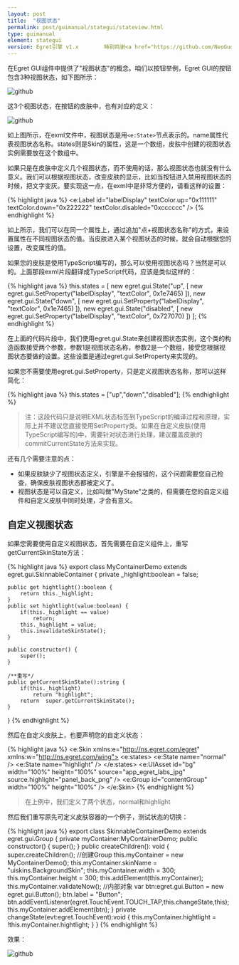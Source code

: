 ```yaml
---
layout: post
title:  "视图状态"
permalink: post/guimanual/stategui/stateview.html
type: guimanual
element: stategui
version: Egret引擎 v1.x        特别鸣谢<a href="https://github.com/NeoGuo/" target="_blank">郭少瑞</a>同学撰写此文档
---
```


在Egret GUI组件中提供了"视图状态"的概念。咱们以按钮举例，Egret GUI的按钮包含3种视图状态，如下图所示：

![github]({{site.baseurl}}/assets/img/state1.png "Egret")

这3个视图状态，在按钮的皮肤中，也有对应的定义：

![github]({{site.baseurl}}/assets/img/state2.png "Egret")

如上图所示，在exml文件中，视图状态是用`<e:State>`节点表示的。name属性代表视图状态名称。states则是Skin的属性，这是一个数组，皮肤中创建的视图状态实例需要放在这个数组中。

如果只是在皮肤中定义几个视图状态，而不使用的话，那么视图状态也就没有什么意义。我们可以根据视图状态，改变皮肤的显示，比如当按钮进入禁用视图状态的时候，把文字变灰。要实现这一点，在exml中是非常方便的，请看这样的设置：

{% highlight java  %}
<e:Label id="labelDisplay" 
             textColor.up="0x111111"
             textColor.down="0x222222" 
             textColor.disabled="0xcccccc" 
             />
{% endhighlight %}

如上所示，我们可以在同一个属性上，通过追加"点+视图状态名称"的方式，来设置属性在不同视图状态的值。当皮肤进入某个视图状态的时候，就会自动根据您的设置，改变属性的值。

如果您的皮肤是使用TypeScript编写的，那么可以使用视图状态吗？当然是可以的。上面那段exml片段翻译成TypeScript代码，应该是类似这样的：

{% highlight java  %}
this.states = [
    new egret.gui.State("up", [
        new egret.gui.SetProperty("labelDisplay", "textColor", 0x1e7465)
    ]),
    new egret.gui.State("down", [
        new egret.gui.SetProperty("labelDisplay", "textColor", 0x1e7465)
    ]),
    new egret.gui.State("disabled", [
        new egret.gui.SetProperty("labelDisplay", "textColor", 0x727070)
    ])
];
{% endhighlight %}


在上面的代码片段中，我们使用egret.gui.State来创建视图状态实例，这个类的构造函数接受两个参数，参数1是视图状态名称，参数2是一个数组，接受您根据视图状态要做的设置。这些设置是通过egret.gui.SetProperty来实现的。

如果您不需要使用egret.gui.SetProperty，只是定义视图状态名称，那可以这样简化：

{% highlight java  %}
this.states = ["up","down","disabled"];
{% endhighlight %}

> 注：这段代码只是说明EXML状态标签到TypeScript的编译过程和原理，实际上并不建议您直接使用SetProperty类。如果在自定义皮肤(使用TypeScript编写的)中，需要针对状态进行处理，建议覆盖皮肤的commitCurrentState方法来实现。

还有几个需要注意的点：

* 如果皮肤缺少了视图状态定义，引擎是不会报错的，这个问题需要您自己检查，确保皮肤视图状态都被定义了。
* 视图状态是可以自定义，比如叫做"MyState"之类的，但需要在您的自定义组件和自定义皮肤中同时处理，才会有意义。

自定义视图状态
---------------------

如果您需要使用自定义视图状态，首先需要在自定义组件上，重写getCurrentSkinState方法：

{% highlight java  %}
export class MyContainerDemo extends egret.gui.SkinnableContainer
{
    private _highlight:boolean = false;

    public get hightlight():boolean {
        return this._highlight;
    }
    public set hightlight(value:boolean) {
        if(this._highlight == value)
            return;
        this._highlight = value;
        this.invalidateSkinState();
    }

    public constructor() {
        super();
    }

    /**重写*/
    public getCurrentSkinState():string {
        if(this._highlight)
            return "highlight";
        return  super.getCurrentSkinState();
    }
}
{% endhighlight %}

然后在自定义皮肤上，也要声明您的自定义状态：

{% highlight java  %}
<e:Skin xmlns:e="http://ns.egret.com/egret" xmlns:w="http://ns.egret.com/wing">
    <e:states>
        <e:State name="normal" />
        <e:State name="highlight" />
    </e:states>
    <e:UIAsset id="bg" width="100%" height="100%"
               source="app_egret_labs_jpg"
               source.highlight="panel_back_png" />
    <e:Group id="contentGroup" width="100%" height="100%" />
</e:Skin>
{% endhighlight %}

> 在上例中，我们定义了两个状态，normal和highlight

然后我们重写原先可定义皮肤容器的一个例子，测试状态的切换：

{% highlight java  %}
export class SkinnableContainerDemo extends egret.gui.Group
{
    private myContainer:MyContainerDemo;
    public constructor() {
        super();
    }
    public createChildren(): void {
        super.createChildren();
        //创建Group
        this.myContainer = new MyContainerDemo();
        this.myContainer.skinName = "uiskins.BackgroundSkin";
        this.myContainer.width = 300;
        this.myContainer.height = 300;
        this.addElement(this.myContainer);
        this.myContainer.validateNow();
        //内部对象
        var btn:egret.gui.Button = new egret.gui.Button();
        btn.label = "Button";
        btn.addEventListener(egret.TouchEvent.TOUCH_TAP,this.changeState,this);
        this.myContainer.addElement(btn);
    }
    private changeState(evt:egret.TouchEvent):void {
        this.myContainer.hightlight = !this.myContainer.hightlight;
    }
}
{% endhighlight %}

效果：

![github]({{site.baseurl}}/assets/img/state3.png "Egret")